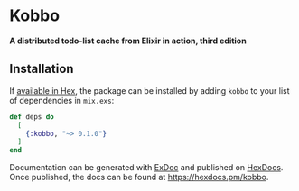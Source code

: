 # Kobbo

**A distributed todo-list cache from Elixir in action, third edition**

## Installation

If [available in Hex](https://hex.pm/docs/publish), the package can be installed
by adding `kobbo` to your list of dependencies in `mix.exs`:

```elixir
def deps do
  [
    {:kobbo, "~> 0.1.0"}
  ]
end
```

Documentation can be generated with [ExDoc](https://github.com/elixir-lang/ex_doc)
and published on [HexDocs](https://hexdocs.pm). Once published, the docs can
be found at <https://hexdocs.pm/kobbo>.

